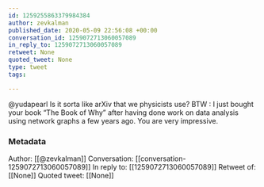 ```yaml
---
id: 1259255863379984384
author: zevkalman
published_date: 2020-05-09 22:56:08 +00:00
conversation_id: 1259072713060057089
in_reply_to: 1259072713060057089
retweet: None
quoted_tweet: None
type: tweet
tags:

---
```


@yudapearl Is it sorta like arXiv that we physicists use? BTW : I just bought your book “The Book of Why” after having done work on data analysis using network graphs a few years ago.  You are very impressive.

### Metadata

Author: [[@zevkalman]]
Conversation: [[conversation-1259072713060057089]]
In reply to: [[1259072713060057089]]
Retweet of: [[None]]
Quoted tweet: [[None]]
